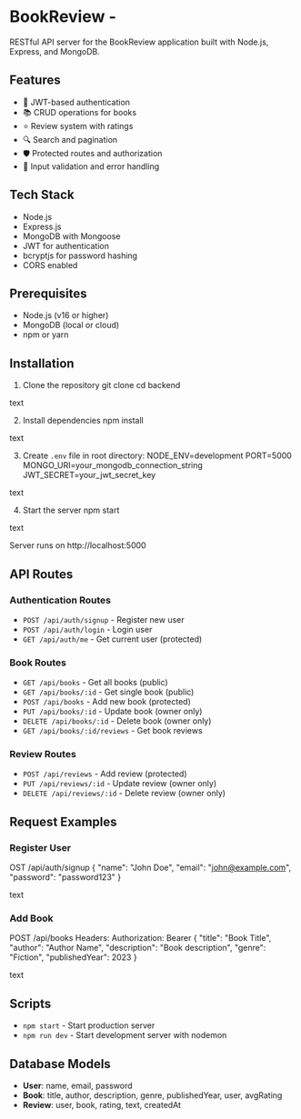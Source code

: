 # BookReview - 

RESTful API server for the BookReview application built with Node.js, Express, and MongoDB.

## Features

- 🔐 JWT-based authentication
- 📚 CRUD operations for books
- ⭐ Review system with ratings
- 🔍 Search and pagination
- 🛡️ Protected routes and authorization
- 📝 Input validation and error handling

## Tech Stack

- Node.js
- Express.js
- MongoDB with Mongoose
- JWT for authentication
- bcryptjs for password hashing
- CORS enabled

## Prerequisites

- Node.js (v16 or higher)
- MongoDB (local or cloud)
- npm or yarn

## Installation

1. Clone the repository
git clone <your-repo-url>
cd backend

text

2. Install dependencies
npm install

text

3. Create `.env` file in root directory:
NODE_ENV=development
PORT=5000
MONGO_URI=your_mongodb_connection_string
JWT_SECRET=your_jwt_secret_key

text

4. Start the server
npm start

text

Server runs on http://localhost:5000

## API Routes

### Authentication Routes
- `POST /api/auth/signup` - Register new user
- `POST /api/auth/login` - Login user
- `GET /api/auth/me` - Get current user (protected)

### Book Routes
- `GET /api/books` - Get all books (public)
- `GET /api/books/:id` - Get single book (public)
- `POST /api/books` - Add new book (protected)
- `PUT /api/books/:id` - Update book (owner only)
- `DELETE /api/books/:id` - Delete book (owner only)
- `GET /api/books/:id/reviews` - Get book reviews

### Review Routes
- `POST /api/reviews` - Add review (protected)
- `PUT /api/reviews/:id` - Update review (owner only)
- `DELETE /api/reviews/:id` - Delete review (owner only)

## Request Examples

### Register User
OST /api/auth/signup
{
"name": "John Doe",
"email": "john@example.com",
"password": "password123"
}

text

### Add Book
POST /api/books
Headers: Authorization: Bearer <token>
{
"title": "Book Title",
"author": "Author Name",
"description": "Book description",
"genre": "Fiction",
"publishedYear": 2023
}

text

## Scripts

- `npm start` - Start production server
- `npm run dev` - Start development server with nodemon

## Database Models

- **User**: name, email, password
- **Book**: title, author, description, genre, publishedYear, user, avgRating
- **Review**: user, book, rating, text, createdAt
